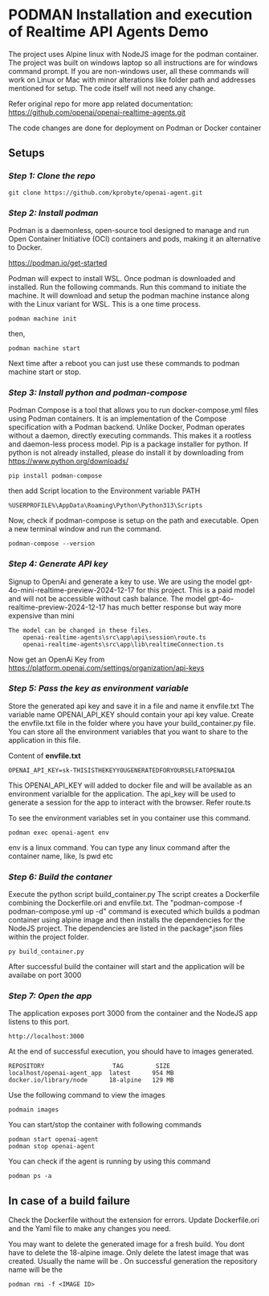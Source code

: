 # PODMAN Installation and execution of Realtime API Agents Demo
The project uses Alpine linux with NodeJS image for the podman container. The project was built on windows laptop so all instructions are for windows command prompt. If you are non-windows user, all these commands will work on Linux or Mac with minor alterations like folder path and addresses mentioned for setup. The code itself will not need any change.

Refer original repo for more app related documentation: https://github.com/openai/openai-realtime-agents.git

The code changes are done for deployment on Podman or Docker container

## Setups
### *Step 1: Clone the repo*
```
git clone https://github.com/kprobyte/openai-agent.git
```

### *Step 2: Install podman*
Podman is a daemonless, open-source tool designed to manage and run Open Container Initiative (OCI) containers and pods, making it an alternative to Docker.

https://podman.io/get-started

Podman will expect to install WSL. Once podman is downloaded and installed. Run the following commands.
Run this command to initiate the machine. It will download and setup the podman machine instance along with the Linux variant for WSL.
This is a one time process.
```
podman machine init
```
then,
```
podman machine start
```
Next time after a reboot you can just use these commands to podman machine start or stop.


### *Step 3: Install python and podman-compose*
Podman Compose is a tool that allows you to run docker-compose.yml files using Podman containers. It is an implementation of the Compose specification with a Podman backend. Unlike Docker, Podman operates without a daemon, directly executing commands. This makes it a rootless and daemon-less process model. Pip is a package installer for python.
If python is not already installed, please do install it by downloading from https://www.python.org/downloads/
```
pip install podman-compose
```
then add Script location to the Environment variable PATH
```
%USERPROFILE%\AppData\Roaming\Python\Python313\Scripts
```
Now, check if podman-compose is setup on the path and executable. Open a new terminal window and run the command.
```
podman-compose --version
```

### *Step 4: Generate API key*
Signup to OpenAi and generate a key to use. We are using the model gpt-4o-mini-realtime-preview-2024-12-17 for this project. This is a paid model and will not be accessible without cash balance. The model gpt-4o-realtime-preview-2024-12-17 has much better response but way more expensive than mini
```
The model can be changed in these files.
    openai-realtime-agents\src\app\api\session\route.ts
    openai-realtime-agents\src\app\lib\realtimeConnection.ts
```

Now get an OpenAi Key from 
https://platform.openai.com/settings/organization/api-keys

### *Step 5: Pass the key as environment variable*
Store the generated api key and save it in a file and name it envfile.txt
The variable name OPENAI_API_KEY should contain your api key value.
Create the envfile.txt file in the folder where you have your build_container.py file.
You can store all the environment variables that you want to share to the application in this file.

Content of **envfile.txt**
```
OPENAI_API_KEY=sk-THISISTHEKEYYOUGENERATEDFORYOURSELFATOPENAIQA
```
This OPENAI_API_KEY will added to docker file and will be available as an environment varialble for the application. The api_key will be used to generate a session for the app to interact with the browser. Refer route.ts

To see the environment variables set in you container use this command.
```
podman exec openai-agent env
```
env is a linux command. You can type any linux command after the container name, like, ls pwd etc

### *Step 6: Build the contaner*
Execute the python script build_container.py
The script creates a Dockerfile combining the Dockerfile.ori and envfile.txt.
The "podman-compose -f podman-compose.yml up -d" command is executed which builds a podman container using alpine image and then installs the dependencies for the NodeJS project. The dependencies are listed in the package*.json files within the project folder.
```
py build_container.py
```
After successful build the container will start and the application will be availabe on port 3000

### *Step 7: Open the app*
The application exposes port 3000 from the container and the NodeJS app listens to this port.
```
http://localhost:3000
```

At the end of successful execution, you should have to images generated.
```
REPOSITORY                   TAG         SIZE
localhost/openai-agent_app  latest      954 MB
docker.io/library/node      18-alpine   129 MB
```
Use the following command to view the images
```
podmain images
```

You can start/stop the container with following commands
```
podman start openai-agent
podman stop openai-agent
```
You can check if the agent is running by using this command
```
podman ps -a
```

## In case of a build failure
Check the Dockerfile without the extension for errors.
Update Dockerfile.ori and the Yaml file to make any changes you need.

You may want to delete the generated image for a fresh build. You dont have to delete the 18-alpine image. Only delete the latest image that was created. Usually the name will be <none>. On successful generation the repository name will be the <build foldername_app>
```
podman rmi -f <IMAGE ID>
```
